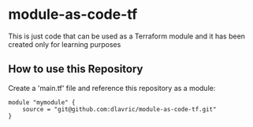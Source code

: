 # module-as-code-tf

This is just code that can be used as a Terraform module and it has been created only for learning purposes 


## How to use this Repository

Create a 'main.tf' file and reference this repository as a module:

```shell
module "mymodule" {
    source = "git@github.com:dlavric/module-as-code-tf.git"
}
```

